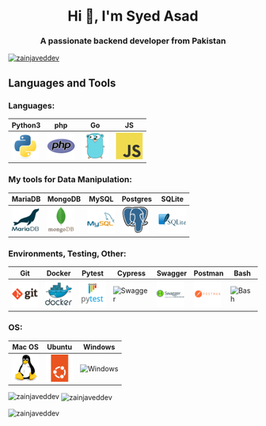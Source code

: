 <h1 align="center">Hi 👋, I'm Syed Asad</h1>
<h3 align="center">A passionate backend developer from Pakistan</h3>


<p align="left"> <a href="https://github.com/ryo-ma/github-profile-trophy"><img src="https://github-profile-trophy.vercel.app/?username=zainjaveddev&title=Mutlilang,Commits,Experience,Repositories,Followers" alt="zainjaveddev" /></a> </p>

## Languages and Tools 
<div>

### Languages:
| Python3 | php | Go | JS |
|----------|----------|----------|----------|
|  <img src="https://raw.githubusercontent.com/devicons/devicon/master/icons/python/python-original.svg" title="Python"  alt="Python" width="55" height="55"/> |  <img src="https://raw.githubusercontent.com/devicons/devicon/master/icons/php/php-original.svg" title="php"  alt="php" width="55" height="55"/> |  <img src="https://raw.githubusercontent.com/devicons/devicon/master/icons/go/go-original.svg" title="Golang" alt="Golang" width="55" height="55"/> |  <img src="https://raw.githubusercontent.com/devicons/devicon/master/icons/javascript/javascript-original.svg" title="Javascript" alt="Javascript" width="55" height="55"/>| 



### My tools for Data Manipulation:

| MariaDB | MongoDB | MySQL | Postgres | SQLite |
|----------|----------|----------|----------|----------|
|<img src="https://raw.githubusercontent.com/devicons/devicon/master/icons/mariadb/mariadb-original-wordmark.svg" title="Jupiter" alt="Jupiter" width="55" height="55"/>|<img src="https://raw.githubusercontent.com/devicons/devicon/master/icons/mongodb/mongodb-original-wordmark.svg" title="Spark" alt="Spark" width="55" height="55"/>|<img src="https://raw.githubusercontent.com/devicons/devicon/master/icons/mysql/mysql-original-wordmark.svg" title="MySQL" alt="MySQL" width="55" height="55"/>|<img src="https://raw.githubusercontent.com/devicons/devicon/master/icons/postgresql/postgresql-original.svg" title="pg" alt="pg" width="55" height="55"/>|<img src="https://raw.githubusercontent.com/devicons/devicon/master/icons/sqlite/sqlite-original-wordmark.svg" title="SQLite" alt="SQLite" width="55" height="55"/>|



  
### Environments, Testing, Other:

 | Git | Docker | Pytest | Cypress | Swagger | Postman | Bash |
|----------|----------|----------|----------|----------|----------|----------|
|<img src="https://raw.githubusercontent.com/devicons/devicon/master/icons/git/git-original-wordmark.svg" title="Git" alt="Git" width="55" height="55"/>|<img src="https://raw.githubusercontent.com/devicons/devicon/master/icons/docker/docker-original-wordmark.svg" title="Docker" alt="Docker" width="55" height="55"/>|<img src="https://raw.githubusercontent.com/devicons/devicon/master/icons/pytest/pytest-original-wordmark.svg" title="pytest" alt="pytest" width="55" height="55"/>|  <img src="https://raw.githubusercontent.com/simple-icons/simple-icons/6e46ec1fc23b60c8fd0d2f2ff46db82e16dbd75f/icons/cypress.svg" title="Swagger" alt="Swagger" width="55" height="55"/>|<img src="https://raw.githubusercontent.com/devicons/devicon/master/icons/swagger/swagger-original-wordmark.svg" title="Swagger" alt="Swagger" width="55" height="55"/>|  <img src="https://raw.githubusercontent.com/devicons/devicon/master/icons/postman/postman-original-wordmark.svg" title="Postman" alt="Postman" width="55" height="55"/>| <img src="https://www.vectorlogo.zone/logos/gnu_bash/gnu_bash-icon.svg" title="Bash" alt="Bash" width="55" height="55"/>|


### OS: 

| Mac OS | Ubuntu | Windows | 
|----------|----------|----------|
| <img src="https://raw.githubusercontent.com/devicons/devicon/master/icons/linux/linux-original.svg" title="Linux" alt="Linux" width="55" height="55"/> | <img src="https://raw.githubusercontent.com/devicons/devicon/master/icons/ubuntu/ubuntu-original.svg" title="Ubuntu" alt="Ubuntu" width="55" height="55"/> |<img src="https://www.vectorlogo.zone/logos/microsoft/microsoft-icon.svg" title="Windows" alt="Windows" width="55" height="55"/> |



<p><img align="left" src="https://github-readme-stats.vercel.app/api/top-langs?username=zainjaveddev&show_icons=true&locale=en&layout=compact" alt="zainjaveddev" /></p>

<p>&nbsp;<img align="center" src="https://github-readme-stats.vercel.app/api?username=zainjaveddev&show_icons=true&locale=en" alt="zainjaveddev" /></p>

<p><img align="center" src="https://github-readme-streak-stats.herokuapp.com/?user=zainjaveddev&" alt="zainjaveddev" /></p>
